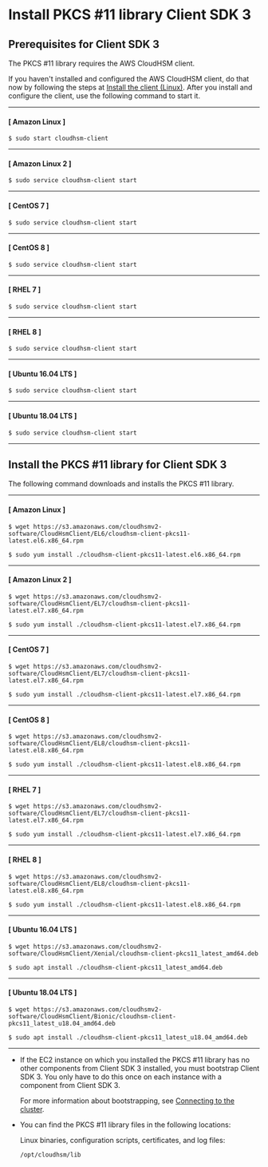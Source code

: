 # Install PKCS \#11 library Client SDK 3<a name="install-pkcs11-v3"></a>

## Prerequisites for Client SDK 3<a name="pkcs11-library-prerequisites"></a>

The PKCS \#11 library requires the AWS CloudHSM client\.

If you haven't installed and configured the AWS CloudHSM client, do that now by following the steps at [Install the client \(Linux\)](install-and-configure-client-linux.md)\. After you install and configure the client, use the following command to start it\. 

------
#### [ Amazon Linux ]

```
$ sudo start cloudhsm-client
```

------
#### [ Amazon Linux 2 ]

```
$ sudo service cloudhsm-client start
```

------
#### [ CentOS 7 ]

```
$ sudo service cloudhsm-client start
```

------
#### [ CentOS 8 ]

```
$ sudo service cloudhsm-client start
```

------
#### [ RHEL 7 ]

```
$ sudo service cloudhsm-client start
```

------
#### [ RHEL 8 ]

```
$ sudo service cloudhsm-client start
```

------
#### [ Ubuntu 16\.04 LTS ]

```
$ sudo service cloudhsm-client start
```

------
#### [ Ubuntu 18\.04 LTS ]

```
$ sudo service cloudhsm-client start
```

------

## Install the PKCS \#11 library for Client SDK 3<a name="install-pkcs11-library"></a>

The following command downloads and installs the PKCS \#11 library\.

------
#### [ Amazon Linux ]

```
$ wget https://s3.amazonaws.com/cloudhsmv2-software/CloudHsmClient/EL6/cloudhsm-client-pkcs11-latest.el6.x86_64.rpm
```

```
$ sudo yum install ./cloudhsm-client-pkcs11-latest.el6.x86_64.rpm
```

------
#### [ Amazon Linux 2 ]

```
$ wget https://s3.amazonaws.com/cloudhsmv2-software/CloudHsmClient/EL7/cloudhsm-client-pkcs11-latest.el7.x86_64.rpm
```

```
$ sudo yum install ./cloudhsm-client-pkcs11-latest.el7.x86_64.rpm
```

------
#### [ CentOS 7 ]

```
$ wget https://s3.amazonaws.com/cloudhsmv2-software/CloudHsmClient/EL7/cloudhsm-client-pkcs11-latest.el7.x86_64.rpm
```

```
$ sudo yum install ./cloudhsm-client-pkcs11-latest.el7.x86_64.rpm
```

------
#### [ CentOS 8 ]

```
$ wget https://s3.amazonaws.com/cloudhsmv2-software/CloudHsmClient/EL8/cloudhsm-client-pkcs11-latest.el8.x86_64.rpm
```

```
$ sudo yum install ./cloudhsm-client-pkcs11-latest.el8.x86_64.rpm
```

------
#### [ RHEL 7 ]

```
$ wget https://s3.amazonaws.com/cloudhsmv2-software/CloudHsmClient/EL7/cloudhsm-client-pkcs11-latest.el7.x86_64.rpm
```

```
$ sudo yum install ./cloudhsm-client-pkcs11-latest.el7.x86_64.rpm
```

------
#### [ RHEL 8 ]

```
$ wget https://s3.amazonaws.com/cloudhsmv2-software/CloudHsmClient/EL8/cloudhsm-client-pkcs11-latest.el8.x86_64.rpm
```

```
$ sudo yum install ./cloudhsm-client-pkcs11-latest.el8.x86_64.rpm
```

------
#### [ Ubuntu 16\.04 LTS ]

```
$ wget https://s3.amazonaws.com/cloudhsmv2-software/CloudHsmClient/Xenial/cloudhsm-client-pkcs11_latest_amd64.deb
```

```
$ sudo apt install ./cloudhsm-client-pkcs11_latest_amd64.deb
```

------
#### [ Ubuntu 18\.04 LTS ]

```
$ wget https://s3.amazonaws.com/cloudhsmv2-software/CloudHsmClient/Bionic/cloudhsm-client-pkcs11_latest_u18.04_amd64.deb
```

```
$ sudo apt install ./cloudhsm-client-pkcs11_latest_u18.04_amd64.deb
```

------
+ If the EC2 instance on which you installed the PKCS \#11 library has no other components from Client SDK 3 installed, you must bootstrap Client SDK 3\. You only have to do this once on each instance with a component from Client SDK 3\.

  For more information about bootstrapping, see [Connecting to the cluster](cluster-connect.md)\.
+ You can find the PKCS \#11 library files in the following locations:

  Linux binaries, configuration scripts, certificates, and log files:

  ```
  /opt/cloudhsm/lib
  ```